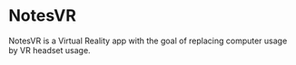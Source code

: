 # NotesVR
 NotesVR is a Virtual Reality app with the goal of replacing computer usage by VR headset usage.
